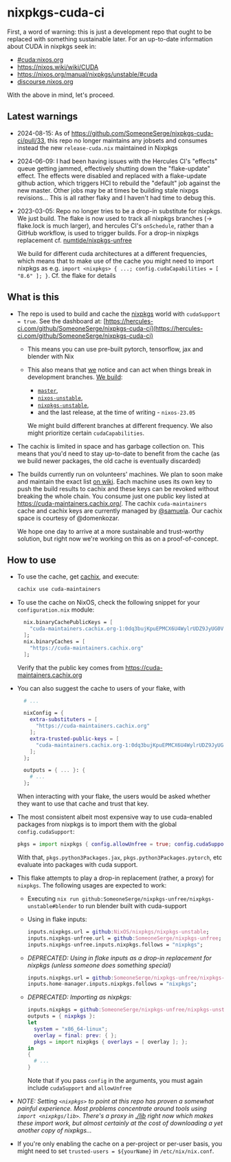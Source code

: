 # nixpkgs-cuda-ci


First, a word of warning: this is just a development repo that ought to be
replaced with something sustainable later. For an up-to-date information about
CUDA in nixpkgs seek in:

- [#cuda:nixos.org](https://matrix.to/#/#cuda:nixos.org)
- https://nixos.wiki/wiki/CUDA
- https://nixos.org/manual/nixpkgs/unstable/#cuda
- [discourse.nixos.org](https://discourse.nixos.org/t/announcing-the-nixos-cuda-maintainers-team-and-a-call-for-maintainers/)

With the above in mind, let's proceed.

## Latest warnings

- 2024-08-15: As of https://github.com/SomeoneSerge/nixpkgs-cuda-ci/pull/33,
  this repo no longer maintains any jobsets and consumes instead the new
  `release-cuda.nix` maintained in Nixpkgs
- 2024-06-09: I had been having issues with the Hercules CI's "effects" queue
  getting jammed, effectively shutting down the "flake-update" effect. The
  effects were disabled and replaced with a flake-update github action, which
  triggers HCI to rebuild the "default" job against the new master. Other jobs
  may be at times be building stale nixpgs revisions...
  This is all rather flaky and I haven't had time to debug this.
- 2023-03-05: Repo no longer tries to be a drop-in substitute for nixpkgs. We
  just build. The flake is now used to track all nixpkgs branches (->
  flake.lock is much larger), and hercules CI's `onSchedule`, rather than a
  GitHub workflow, is used to trigger builds. For a drop-in nixpkgs replacement
  cf. [numtide/nixpkgs-unfree](https://github.com/numtide/nixpkgs-unfree)

  We build for different cuda architectures at a different frequencies,
  which means that to make use of the cache you might need to import nixpkgs
  as e.g. `import <nixpkgs> { ...; config.cudaCapabilities = [ "8.6" ]; }`.
  Cf. the flake for details

## What is this

- The repo is used to build and cache the [nixpkgs](https://github.com/NixOS/nixpkgs)
  world with `cudaSupport = true`.
  See the dashboard at: [https://hercules-ci.com/github/SomeoneSerge/nixpkgs-cuda-ci](https://hercules-ci.com/github/SomeoneSerge/nixpkgs-cuda-ci)
  - This means you can use pre-built pytorch, tensorflow, jax and blender with Nix
  - This also means that [we](https://github.com/orgs/NixOS/teams/cuda-maintainers) notice and can act when things break in development branches.
    [We build](https://github.com/SomeoneSerge/nixpkgs-unfree/blob/7c716ccef51332e90777589c53265a09a3c0fbfa/.github/workflows/sync.yml#L14):

    - [`master`](https://github.com/NixOS/nixpkgs/tree/master/),
    - [`nixos-unstable`](https://github.com/NixOS/nixpkgs/tree/nixos-unstable),
    - [`nixpkgs-unstable`](https://github.com/NixOS/nixpkgs/tree/nixpkgs-unstable),
    - and the last release, at the time of writing - `nixos-23.05`

    We might build different branches at different frequency. We also might
    prioritize certain `cudaCapabilities`.
- The cachix is limited in space and has garbage collection on. This means that
  you'd need to stay up-to-date to benefit from the cache (as we build newer
  packages, the old cache is eventually discarded)
- The builds currently run on volunteers' machines. We plan to soon make and
  maintain the exact list [on wiki](https://nixos.wiki/wiki/CUDA). Each machine
  uses its own key to push the build results to cachix and these keys can be
  revoked without breaking the whole chain. You consume just one public key
  listed at https://cuda-maintainers.cachix.org/. The cachix `cuda-maintainers`
  cache and cachix keys are currently managed by
  [@samuela](https://github.com/samuela/). Our cachix space is courtesy of
  @domenkozar.

  We hope one day to arrive at a more sustainable and trust-worthy solution,
  but right now we're working on this as on a proof-of-concept.

## How to use

- To use the cache, get [cachix](https://cachix.org/), and execute:

  ```bash
  cachix use cuda-maintainers
  ```
- To use the cache on NixOS, check the following snippet for your `configuration.nix` module:

  ```nix
    nix.binaryCachePublicKeys = [
      "cuda-maintainers.cachix.org-1:0dq3bujKpuEPMCX6U4WylrUDZ9JyUG0VpVZa7CNfq5E="
    ];
    nix.binaryCaches = [
      "https://cuda-maintainers.cachix.org"
    ];
  ```

  Verify that the public key comes from https://cuda-maintainers.cachix.org
- You can also suggest the cache to users of your flake, with

  ```nix
    # ...

    nixConfig = {
      extra-substituters = [
        "https://cuda-maintainers.cachix.org"
      ];
      extra-trusted-public-keys = [
        "cuda-maintainers.cachix.org-1:0dq3bujKpuEPMCX6U4WylrUDZ9JyUG0VpVZa7CNfq5E="
      ];
    };

    outputs = { ... }: {
      # ...
    };
  ```

  When interacting with your flake, the users would be asked whether they want to use that cache and trust that key.
- The most consistent albeit most expensive way to use cuda-enabled packages
  from nixpkgs is to import them with the global `config.cudaSupport`:

  ```nix
  pkgs = import nixpkgs { config.allowUnfree = true; config.cudaSupport = true; }
  ```

  With that, `pkgs.python3Packages.jax`, `pkgs.python3Packages.pytorch`, etc evaluate into packages with cuda support.
- This flake attempts to play a drop-in replacement (rather, a proxy) for `nixpkgs`.
  The following usages are expected to work:

  - Executing `nix run github:SomeoneSerge/nixpkgs-unfree/nixpkgs-unstable#blender` to run blender built with cuda-support
  - Using in flake inputs: 

    ```nix
    inputs.nixpkgs.url = github:NixOS/nixpkgs/nixpkgs-unstable;
    inputs.nixpkgs-unfree.url = github:SomeoneSerge/nixpkgs-unfree;
    inputs.nixpkgs-unfree.inputs.nixpkgs.follows = "nixpkgs";
    ```
  - _DEPRECATED: Using in flake inputs as a drop-in replacement for nixpkgs (unless someone does something special)_

    ```nix
    inputs.nixpkgs.url = github:SomeoneSerge/nixpkgs-unfree/nixpkgs-unstable;
    inputs.home-manager.inputs.nixpkgs.follows = "nixpkgs";
    ```
  - _DEPRECATED: Importing as nixpkgs:_

    ```nix
    inputs.nixpkgs = github:SomeoneSerge/nixpkgs-unfree/nixpkgs-unstable;
    outputs = { nixpkgs }:
    let
      system = "x86_64-linux";
      overlay = final: prev: { };
      pkgs = import nixpkgs { overlays = [ overlay ]; };
    in
    {
      # ...
    }
    ```

    Note that if you pass `config` in the arguments, you must again include `cudaSupport` and `allowUnfree`
- _NOTE: Setting `<nixpkgs>` to point at this repo has proven a somewhat painful
  experience. Most problems concentrate around tools using 
  `import <nixpkgs/lib>`. There's a proxy in [./lib](./lib) right now which makes these import
  work, but almost certainly at the cost of downloading a yet another copy of
  nixpkgs..._
- If you're only enabling the cache on a per-project or per-user basis, you might need to set `trusted-users = ${yourName}` in `/etc/nix/nix.conf`.
